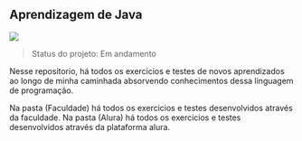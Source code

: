 ## Aprendizagem de Java
<img src="https://img.shields.io/badge/Java-ED8B00?style=for-the-badge&logo=java&logoColor=white" />

> Status do projeto: Em andamento

Nesse repositorio, há todos os exercicios e testes de novos aprendizados ao longo de minha caminhada absorvendo conhecimentos dessa linguagem de programação.

Na pasta (Faculdade) há todos os exercicios e testes desenvolvidos através da faculdade.
Na pasta (Alura) há todos os exercicios e testes desenvolvidos através da plataforma alura.
